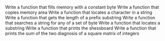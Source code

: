 Write a function that fills memory with a constant byte
Write a function that copies memory area
Write a function that locates a character in a string
Write a function that gets the length of a prefix substring
Write a function that searches a string for any of a set of byte
Write a function that locates a substring
Write a function that prints the shessboard
Write a function that prints the sum of the two diagnosis of a square matrix of integers

